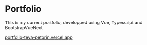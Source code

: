 # Portfolio

This is my current portfolio, developped using Vue, Typescript and BootstrapVueNext

[portfolio-teva-petorin.vercel.app](https://portfolio-teva-petorin.vercel.app/)
